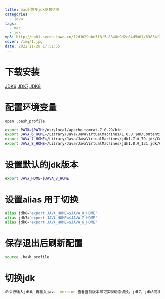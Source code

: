 ```yaml
---
title: mac配置多jdk随意切换
categories:
  - java
tags:
  - mac
  - jdk
mp3: http://np01.sycdn.kuwo.cn/12d1b29abe3f8f5a3848e9d2c84d5001/63834f20/resource/n2/5/55/3065754672.mp3
cover: /img/1.jpg
date: 2022-11-20 17:51:35
---
```


# 下载安装
[JDK6](https://support.apple.com/kb/DL1572?locale=zh_CN)
[JDK7]()
[JDK8]()
# 配置环境变量
```sh
open .bash_profile

export PATH=$PATH:/usr/local/apache-tomcat-7.0.79/bin
export JAVA_6_HOME=/Library/Java/JavaVirtualMachines/1.6.0.jdk/Contents/Home
export JAVA_7_HOME=/Library/Java/JavaVirtualMachines/jdk1.7.0_79.jdk/Contents/Home
export JAVA_8_HOME=/Library/Java/JavaVirtualMachines/jdk1.8.0_131.jdk/Contents/Home
```

# 设置默认的jdk版本
```sh
export JAVA_HOME=$JAVA_8_HOME 
```

# 设置alias 用于切换
```sh
alias jdk8='export JAVA_HOME=$JAVA_8_HOME'
alias jdk7='export JAVA_HOME=$JAVA_7_HOME'
alias jdk6='export JAVA_HOME=$JAVA_6_HOME'
```

# 保存退出后刷新配置
```sh
source .bash_profile
```

# 切换jdk
```sh
命令行输入jdk6，再输入java -version 查看当前版本即可实现动态切换，jdk7，jdk8同样。
```
